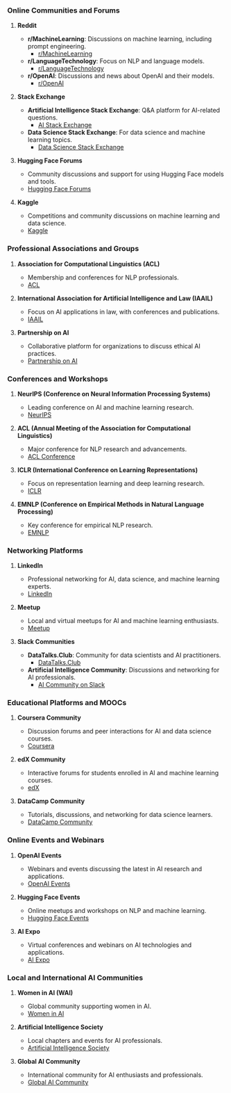 ### Online Communities and Forums

1. **Reddit**
   - **r/MachineLearning**: Discussions on machine learning, including prompt engineering.
     - [r/MachineLearning](https://www.reddit.com/r/MachineLearning/)
   - **r/LanguageTechnology**: Focus on NLP and language models.
     - [r/LanguageTechnology](https://www.reddit.com/r/LanguageTechnology/)
   - **r/OpenAI**: Discussions and news about OpenAI and their models.
     - [r/OpenAI](https://www.reddit.com/r/OpenAI/)

2. **Stack Exchange**
   - **Artificial Intelligence Stack Exchange**: Q&A platform for AI-related questions.
     - [AI Stack Exchange](https://ai.stackexchange.com/)
   - **Data Science Stack Exchange**: For data science and machine learning topics.
     - [Data Science Stack Exchange](https://datascience.stackexchange.com/)

3. **Hugging Face Forums**
   - Community discussions and support for using Hugging Face models and tools.
   - [Hugging Face Forums](https://discuss.huggingface.co/)

4. **Kaggle**
   - Competitions and community discussions on machine learning and data science.
   - [Kaggle](https://www.kaggle.com/)

### Professional Associations and Groups

1. **Association for Computational Linguistics (ACL)**
   - Membership and conferences for NLP professionals.
   - [ACL](https://www.aclweb.org/portal/)

2. **International Association for Artificial Intelligence and Law (IAAIL)**
   - Focus on AI applications in law, with conferences and publications.
   - [IAAIL](https://www.iaail.org/)

3. **Partnership on AI**
   - Collaborative platform for organizations to discuss ethical AI practices.
   - [Partnership on AI](https://www.partnershiponai.org/)

### Conferences and Workshops

1. **NeurIPS (Conference on Neural Information Processing Systems)**
   - Leading conference on AI and machine learning research.
   - [NeurIPS](https://nips.cc/)

2. **ACL (Annual Meeting of the Association for Computational Linguistics)**
   - Major conference for NLP research and advancements.
   - [ACL Conference](https://www.aclweb.org/portal/content/acl-2023-conference)

3. **ICLR (International Conference on Learning Representations)**
   - Focus on representation learning and deep learning research.
   - [ICLR](https://iclr.cc/)

4. **EMNLP (Conference on Empirical Methods in Natural Language Processing)**
   - Key conference for empirical NLP research.
   - [EMNLP](https://2023.emnlp.org/)

### Networking Platforms

1. **LinkedIn**
   - Professional networking for AI, data science, and machine learning experts.
   - [LinkedIn](https://www.linkedin.com/)

2. **Meetup**
   - Local and virtual meetups for AI and machine learning enthusiasts.
   - [Meetup](https://www.meetup.com/)

3. **Slack Communities**
   - **DataTalks.Club**: Community for data scientists and AI practitioners.
     - [DataTalks.Club](https://datatalks.club/)
   - **Artificial Intelligence Community**: Discussions and networking for AI professionals.
     - [AI Community on Slack](https://join.slack.com/t/aicommunity/shared_invite/zt-1m0n2fz3n-MpI63A_zR2z50Di0V9cOQQ)

### Educational Platforms and MOOCs

1. **Coursera Community**
   - Discussion forums and peer interactions for AI and data science courses.
   - [Coursera](https://www.coursera.org/)

2. **edX Community**
   - Interactive forums for students enrolled in AI and machine learning courses.
   - [edX](https://www.edx.org/)

3. **DataCamp Community**
   - Tutorials, discussions, and networking for data science learners.
   - [DataCamp Community](https://www.datacamp.com/community)

### Online Events and Webinars

1. **OpenAI Events**
   - Webinars and events discussing the latest in AI research and applications.
   - [OpenAI Events](https://openai.com/events/)

2. **Hugging Face Events**
   - Online meetups and workshops on NLP and machine learning.
   - [Hugging Face Events](https://huggingface.co/events)

3. **AI Expo**
   - Virtual conferences and webinars on AI technologies and applications.
   - [AI Expo](https://www.ai-expo.net/)

### Local and International AI Communities

1. **Women in AI (WAI)**
   - Global community supporting women in AI.
   - [Women in AI](https://www.womeninai.co/)

2. **Artificial Intelligence Society**
   - Local chapters and events for AI professionals.
   - [Artificial Intelligence Society](https://www.aisociety.com/)

3. **Global AI Community**
   - International community for AI enthusiasts and professionals.
   - [Global AI Community](https://globalai.community/)
